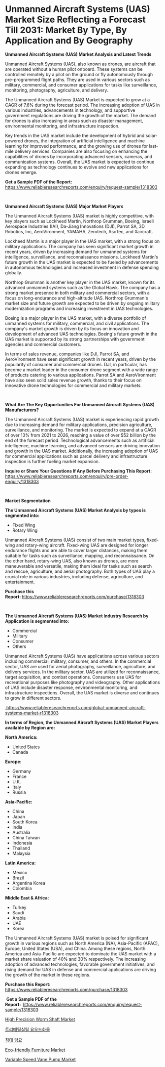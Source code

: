 <p><h1>Unmanned Aircraft Systems (UAS) Market Size Reflecting a Forecast Till 2031: Market By Type, By Application and By Geography</h1></p><p><strong>Unmanned Aircraft Systems (UAS) Market Analysis and Latest Trends</strong></p>
<p><p>Unmanned Aircraft Systems (UAS), also known as drones, are aircraft that are operated without a human pilot onboard. These systems can be controlled remotely by a pilot on the ground or fly autonomously through pre-programmed flight paths. They are used in various sectors such as military, commercial, and consumer applications for tasks like surveillance, monitoring, photography, agriculture, and delivery.</p><p>The Unmanned Aircraft Systems (UAS) Market is expected to grow at a CAGR of 7.6% during the forecast period. The increasing adoption of UAS in various industries, advancements in technology, and supportive government regulations are driving the growth of the market. The demand for drones is also increasing in areas such as disaster management, environmental monitoring, and infrastructure inspection. </p><p>Key trends in the UAS market include the development of hybrid and solar-powered drones, the integration of artificial intelligence and machine learning for improved performance, and the growing use of drones for last-mile delivery services. Companies are also focusing on enhancing the capabilities of drones by incorporating advanced sensors, cameras, and communication systems. Overall, the UAS market is expected to continue expanding as technology continues to evolve and new applications for drones emerge.</p></p>
<p><strong>Get a Sample PDF of the Report:&nbsp;</strong> <a href="https://www.reliableresearchreports.com/enquiry/request-sample/1318303">https://www.reliableresearchreports.com/enquiry/request-sample/1318303</a></p>
<p>&nbsp;</p>
<p><strong>Unmanned Aircraft Systems (UAS) Major Market Players</strong></p>
<p><p>The Unmanned Aircraft Systems (UAS) market is highly competitive, with key players such as Lockheed Martin, Northrop Grumman, Boeing, Israeli Aerospace Industries (IAI), Da-Jiang Innovations (DJI), Parrot SA, 3D Robotics, Inc, AeroVironment, YAMAHA, Zerotech, AscTec, and Xaircraft.</p><p>Lockheed Martin is a major player in the UAS market, with a strong focus on military applications. The company has seen significant market growth in recent years, driven by increasing demand for unmanned systems for intelligence, surveillance, and reconnaissance missions. Lockheed Martin's future growth in the UAS market is expected to be fueled by advancements in autonomous technologies and increased investment in defense spending globally.</p><p>Northrop Grumman is another key player in the UAS market, known for its advanced unmanned systems such as the Global Hawk. The company has a strong market presence in both military and commercial sectors, with a focus on long-endurance and high-altitude UAS. Northrop Grumman's market size and future growth are expected to be driven by ongoing military modernization programs and increasing investment in UAS technologies.</p><p>Boeing is a major player in the UAS market, with a diverse portfolio of unmanned systems for military, commercial, and civil applications. The company's market growth is driven by its focus on innovation and development of advanced UAS technologies. Boeing's future growth in the UAS market is supported by its strong partnerships with government agencies and commercial customers.</p><p>In terms of sales revenue, companies like DJI, Parrot SA, and AeroVironment have seen significant growth in recent years, driven by the popularity of consumer and commercial drones. DJI, in particular, has become a market leader in the consumer drone segment with a wide range of products catering to various applications. Parrot SA and AeroVironment have also seen solid sales revenue growth, thanks to their focus on innovative drone technologies for commercial and military markets.</p></p>
<p>&nbsp;</p>
<p><strong>What Are The Key Opportunities For Unmanned Aircraft Systems (UAS) Manufacturers?</strong></p>
<p><p>The Unmanned Aircraft Systems (UAS) market is experiencing rapid growth due to increasing demand for military applications, precision agriculture, surveillance, and monitoring. The market is expected to expand at a CAGR of over 13% from 2021 to 2026, reaching a value of over $52 billion by the end of the forecast period. Technological advancements such as artificial intelligence, machine learning, and advanced sensors are driving innovation and growth in the UAS market. Additionally, the increasing adoption of UAS for commercial applications such as parcel delivery and infrastructure inspection is further fueling market expansion.</p></p>
<p><strong>Inquire or Share Your Questions If Any Before Purchasing This Report:</strong> <a href="https://www.reliableresearchreports.com/enquiry/pre-order-enquiry/1318303">https://www.reliableresearchreports.com/enquiry/pre-order-enquiry/1318303</a></p>
<p>&nbsp;</p>
<p><strong>Market Segmentation</strong></p>
<p><strong>The Unmanned Aircraft Systems (UAS) Market Analysis by types is segmented into:</strong></p>
<p><ul><li>Fixed Wing</li><li>Rotary Wing</li></ul></p>
<p><p>Unmanned Aircraft Systems (UAS) consist of two main market types, fixed-wing and rotary-wing aircraft. Fixed-wing UAS are designed for longer endurance flights and are able to cover larger distances, making them suitable for tasks such as surveillance, mapping, and reconnaissance. On the other hand, rotary-wing UAS, also known as drones, are more maneuverable and versatile, making them ideal for tasks such as search and rescue, agriculture, and aerial photography. Both types of UAS play a crucial role in various industries, including defense, agriculture, and entertainment.</p></p>
<p><strong>Purchase this Report:&nbsp;</strong><a href="https://www.reliableresearchreports.com/purchase/1318303">https://www.reliableresearchreports.com/purchase/1318303</a></p>
<p>&nbsp;</p>
<p><strong>The Unmanned Aircraft Systems (UAS) Market Industry Research by Application is segmented into:</strong></p>
<p><ul><li>Commercial</li><li>Military</li><li>Consumer</li><li>Others</li></ul></p>
<p><p>Unmanned Aircraft Systems (UAS) have applications across various sectors including commercial, military, consumer, and others. In the commercial sector, UAS are used for aerial photography, surveillance, agriculture, and delivery services. In the military sector, UAS are utilized for reconnaissance, target acquisition, and combat operations. Consumers use UAS for recreational purposes like photography and videography. Other applications of UAS include disaster response, environmental monitoring, and infrastructure inspections. Overall, the UAS market is diverse and continues to grow in different sectors.</p></p>
<p><a href="https://www.reliableresearchreports.com/global-unmanned-aircraft-systems-market-r1318303">&nbsp;https://www.reliableresearchreports.com/global-unmanned-aircraft-systems-market-r1318303</a></p>
<p><strong>In terms of Region, the Unmanned Aircraft Systems (UAS) Market Players available by Region are:</strong></p>
<p>
    <p> <strong> North America: </strong>
        <ul>
            <li>United States</li>
            <li>Canada</li>
        </ul>
        </p> 
    <p> <strong> Europe: </strong>
        <ul>
            <li>Germany</li>
            <li>France</li>
            <li>U.K.</li>
            <li>Italy</li>
            <li>Russia</li>
        </ul>
        </p> 
    <p> <strong> Asia-Pacific: </strong>
        <ul>
            <li>China</li>
            <li>Japan</li>
            <li>South Korea</li>
            <li>India</li>
            <li>Australia</li>
            <li>China Taiwan</li>
            <li>Indonesia</li>
            <li>Thailand</li>
            <li>Malaysia</li>
        </ul>
        </p> 
    <p> <strong> Latin America: </strong>
        <ul>
            <li>Mexico</li>
            <li>Brazil</li>
            <li>Argentina Korea</li>
            <li>Colombia</li>
        </ul>
        </p> 
    <p> <strong> Middle East & Africa: </strong>
        <ul>
            <li>Turkey</li>
            <li>Saudi</li>
            <li>Arabia</li>
            <li>UAE</li>
            <li>Korea</li>
        </ul>
    </p>
    </p>
<p><p>The Unmanned Aircraft Systems (UAS) market is poised for significant growth in various regions such as North America (NA), Asia-Pacific (APAC), Europe, United States (USA), and China. Among these regions, North America and Asia-Pacific are expected to dominate the UAS market with a market share valuation of 40% and 30% respectively. The increasing adoption of advanced technologies, favorable government initiatives, and rising demand for UAS in defense and commercial applications are driving the growth of the market in these regions.</p></p>
<p><strong>Purchase this Report: </strong><a href="https://www.reliableresearchreports.com/purchase/1318303">https://www.reliableresearchreports.com/purchase/1318303</a></p>
<p>&nbsp;<strong>Get a Sample PDF of the Report:&nbsp;&nbsp;</strong><a href="https://www.reliableresearchreports.com/enquiry/request-sample/1318303">https://www.reliableresearchreports.com/enquiry/request-sample/1318303</a></p>
<p><strong></strong></p>
<p><p><a href="https://github.com/Christopherorp895/Market-Research-Report-List-1/blob/main/high-precision-worm-shaft-market.md">High Precision Worm Shaft Market</a></p><p><a href="https://github.com/msujons1512/Market-Research-Report-List-2/blob/main/427528172811.md">트리메틸실릴 요오드화물</a></p><p><a href="https://github.com/admichael111/Market-Research-Report-List-2/blob/main/188344072810.md">침대 담요</a></p><p><a href="https://medium.com/@audieyost/eco-friendly-furniture-market-forecasts-market-trends-and-impact-analysis-2024-2031-7bc0471d24ef">Eco-friendly Furniture Market</a></p><p><a href="https://github.com/amayrani15moore/Market-Research-Report-List-1/blob/main/variable-speed-vane-pump-market.md">Variable Speed Vane Pump Market</a></p></p>